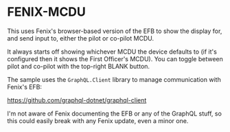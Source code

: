 ﻿# FENIX-MCDU

This uses Fenix's browser-based version of the EFB to show the display for, and
send input to, either the pilot or co-pilot MCDU.

It always starts off showing whichever MCDU the device defaults to (if it's
configured then it shows the First Officer's MCDU). You can toggle between pilot
and co-pilot with the top-right BLANK button.

The sample uses the `GraphQL.Client` library to manage communication with Fenix's
EFB:

https://github.com/graphql-dotnet/graphql-client

I'm not aware of Fenix documenting the EFB or any of the GraphQL stuff, so this
could easily break with any Fenix update, even a minor one.
